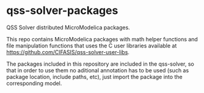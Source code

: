 # qss-solver-packages
QSS Solver distributed MicroModelica packages.

This repo contains MicroModelica packages with math helper functions and file manipulation functions that uses the C user libraries 
available at https://github.com/CIFASIS/qss-solver-user-libs. 

The packages included in this repository are included in the qss-solver, so that in order to use them no aditional annotation 
has to be used (such as package location, include paths, etc), just import the package into the corresponding model.
